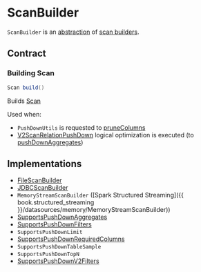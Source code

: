# ScanBuilder

`ScanBuilder` is an [abstraction](#contract) of [scan builders](#implementations).

## Contract

### <span id="build"> Building Scan

```scala
Scan build()
```

Builds [Scan](Scan.md)

Used when:

* `PushDownUtils` is requested to [pruneColumns](../PushDownUtils.md#pruneColumns)
* [V2ScanRelationPushDown](../logical-optimizations/V2ScanRelationPushDown.md) logical optimization is executed (to [pushDownAggregates](../logical-optimizations/V2ScanRelationPushDown.md#pushDownAggregates))

## Implementations

* [FileScanBuilder](../datasources/FileScanBuilder.md)
* [JDBCScanBuilder](../datasources/jdbc/JDBCScanBuilder.md)
* `MemoryStreamScanBuilder` ([Spark Structured Streaming]({{ book.structured_streaming }}/datasources/memory/MemoryStreamScanBuilder))
* [SupportsPushDownAggregates](SupportsPushDownAggregates.md)
* [SupportsPushDownFilters](SupportsPushDownFilters.md)
* `SupportsPushDownLimit`
* [SupportsPushDownRequiredColumns](SupportsPushDownRequiredColumns.md)
* `SupportsPushDownTableSample`
* `SupportsPushDownTopN`
* [SupportsPushDownV2Filters](SupportsPushDownV2Filters.md)
